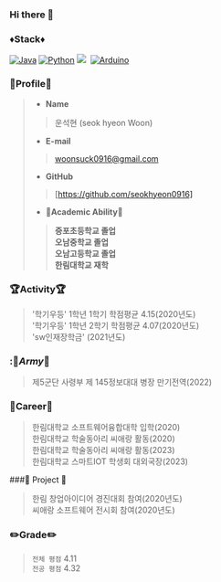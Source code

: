 ### Hi there 👋

### ♦️Stack♦️
[![Java](https://img.shields.io/badge/-Java-007396?style=for-the-badge&logo=java&logoColor=white)](https://www.java.com/)
[![Python](https://img.shields.io/badge/-Python-3776AB?style=for-the-badge&logo=python&logoColor=white)](https://www.python.org/)
<img src="https://img.shields.io/badge/C-black?style=flat-square&logo=c&logoColor=white"/></a>&nbsp;
[![Arduino](https://img.shields.io/badge/-Arduino-00979D?style=for-the-badge&logo=arduino&logoColor=white)](https://arduino.cc/)

### 👀Profile👀
> - __Name__
>> 운석현 (seok hyeon Woon)
> - __E-mail__
>> woonsuck0916@gmail.com
> - __GitHub__
>> [https://github.com/seokhyeon0916]
> - __🏫Academic Ability🏫__
>> __증포초등학교 졸업__ <br>
>> __오남중학교 졸업__  <br> 
>> __오남고등학교 졸업__ <br>
>> __한림대학교 재학__ <br>
### :trophy:Activity:trophy:
> '학기우등' 1학년 1학기 학점평균 4.15(2020년도)<br>
> '학기우등' 1학년 2학기 학점평균 4.07(2020년도)<br>
> 'sw인재장학금' (2021년도)<br> 
### ::gun:_Army_:gun:
>제5군단 사령부 제 145정보대대 병장 만기전역(2022)<br>
### :page_with_curl:Career:page_with_curl:
> 한림대학교 소프트웨어융합대학 입학(2020)<br>
> 한림대학교 학술동아리 씨애랑 활동(2020)<br>
> 한림대학교 학술동아리 씨애랑 활동(2023)<br>
> 한림대학교 스마트IOT 학생회 대외국장(2023)<br>

###:book: Project :book:
> 한림 창업아이디어 경진대회 참여(2020년도)<br>
> 씨애랑 소프트웨어 전시회 참여(2020년도)<br>
> 
> 
### :pencil2:Grade:pencil2:
> `전체 평점` 4.11 <br>
> `전공 평점` 4.32 <br>
